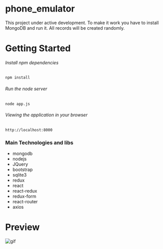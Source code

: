 # phone_emulator

This project under active development. To make it work you have to install MongoDB and run it.
All records will be created randomly.

# Getting Started

###### Install npm dependencies
`npm install`

###### Run the node server
`node app.js`

###### Viewing the application in your browser
`http://localhost:8000`

### Main Technologies and libs
- mongodb
- nodejs
- JQuery
- bootstrap
- sqlite3
- redux
- react
- react-redux
- redux-form
- react-router
- axios 

# Preview
![gif](https://user-images.githubusercontent.com/14979770/27259215-34830e78-5416-11e7-8d80-1e7298385747.png)
